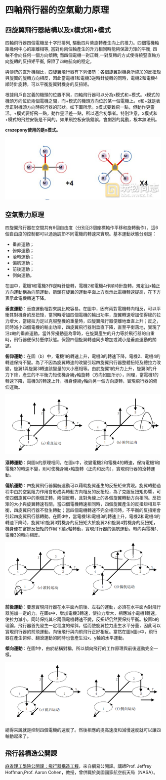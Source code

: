 
#  四軸飛行器的空氣動力原理


## 四旋翼飛行器結構以及x模式和+模式
四軸飛行器四個電機呈十字形排列, 驅動四片槳旋轉產生向上的推力。四個電機軸距幾何中心的距離相等, 當對角兩個軸產生的升力相同時能夠保證力矩的平衡, 四軸不會向任何一個方向傾轉; 而四個電機一對正轉,一對反轉的方式使得繞豎直軸方向旋轉的反扭矩平衡, 保證了四軸航向的穩定。

與傳統的直升機相比，四旋翼飛行器有下列優勢：各個旋翼對機身所施加的反扭矩與旋翼的旋轉方向相反，因此當電機1和電機3逆時針旋轉的同時，電機2和電機4順時針旋轉，可以平衡旋翼對機身的反扭矩。

根據用戶自定義的機頭的位置不同，四軸飛行器可以分為x模式和+模式。x模式的機頭方向位於兩個電機之間，而+模式的機頭方向位於某一個電機上。x和+就是表示正對機頭方向時飛行器的形狀。如下圖所示。x模式要難飛一點，但動作更靈活。+模式要好飛一點，動作靈活差一點，所以適合初學者。特別注意，x模式和+模式的飛控安裝是不同的。如果飛控板安裝錯誤，會劇烈的晃動，根本無法飛。

**crazepony使用的是x模式。**

![](/assets/img/model.jpg)

## 空氣動力原理
四旋翼飛行器在空間共有6個自由度（分別沿3個座標軸作平移和旋轉動作），這6個自由度的控制都可以通過調節不同電機的轉速來實現。基本運動狀態分別是：

* 垂直運動；
* 俯仰運動；
* 滾轉運動；
* 偏航運動；
* 前後運動；
* 側向運動。

在圖中，電機1和電機3作逆時針旋轉，電機2和電機4作順時針旋轉，規定沿x軸正方向運動稱為向前運動，箭頭在旋翼的運動平面上方表示此電機轉速提高，在下方表示此電機轉速下降。

**垂直運動**：垂直運動相對來說比較容易。在圖中，因有兩對電機轉向相反，可以平衡其對機身的反扭矩，當同時增加四個電機的輸出功率，旋翼轉速增加使得總的拉力增大，當總拉力足以克服整機的重量時，四旋翼飛行器便離地垂直上升；反之，同時減小四個電機的輸出功率，四旋翼飛行器則垂直下降，直至平衡落地，實現了沿z軸的垂直運動。當外界擾動量為零時，在旋翼產生的升力等於飛行器的自重時，飛行器便保持懸停狀態。保證四個旋翼轉速同步增加或減小是垂直運動的關鍵。

**俯仰運動**：在圖（b）中，電機1的轉速上升，電機3的轉速下降，電機2、電機4的轉速保持不變。為了不因為旋翼轉速的改變引起四旋翼飛行器整體扭矩及總拉力改變，旋翼1與旋翼3轉速該變量的大小應相等。由於旋翼1的升力上升，旋翼3的升力下降，產生的不平衡力矩使機身繞y軸旋轉（方向如圖所示），同理，當電機1的轉速下降，電機3的轉速上升，機身便繞y軸向另一個方向旋轉，實現飛行器的俯仰運動。

![](/assets/img/aerodynamic-1.png)

**滾轉運動**：與圖b的原理相同，在圖c中，改變電機2和電機4的轉速，保持電機1和電機3的轉速不變，則可使機身繞x軸旋轉（正向和反向），實現飛行器的滾轉運動。

**偏航運動**：四旋翼飛行器偏航運動可以藉助旋翼產生的反扭矩來實現。旋翼轉動過程中由於空氣阻力作用會形成與轉動方向相反的反扭矩，為了克服反扭矩影響，可使四個旋翼中的兩個正轉，兩個反轉，且對角線上的各個旋翼轉動方向相同。反扭矩的大小與旋翼轉速有關，當四個電機轉速相同時，四個旋翼產生的反扭矩相互平衡，四旋翼飛行器不發生轉動；當四個電機轉速不完全相同時，不平衡的反扭矩會引起四旋翼飛行器轉動。在圖d中，當電機1和電機3的轉速上升，電機2和電機4的轉速下降時，旋翼1和旋翼3對機身的反扭矩大於旋翼2和旋翼4對機身的反扭矩，機身便在富餘反扭矩的作用下繞z軸轉動，實現飛行器的偏航運動，轉向與電機1、電機3的轉向相反。

![](/assets/img/aerodynamic-2.png)

**前後運動**：要想實現飛行器在水平面內前後、左右的運動，必須在水平面內對飛行器施加一定的力。在圖e中，增加電機3轉速，使拉力增大，相應減小電機1轉速，使拉力減小，同時保持其它兩個電機轉速不變，反扭矩仍然要保持平衡。按圖b的理論，飛行器首先發生一定程度的傾斜，從而使旋翼拉力產生水平分量，因此可以實現飛行器的前飛運動。向後飛行與向前飛行正好相反。當然在圖b圖c中，飛行器在產生俯仰、翻滾運動的同時也會產生沿x、y軸的水平運動。

**傾向運動**：在圖f中，由於結構對稱，所以傾向飛行的工作原理與前後運動完全一樣。

![](/assets/img/aerodynamic-3.png)

總得來說就是控制四個電機的速度了。然後相應的提高速度和減慢速度就可以讓四軸動起來了。


## 飛行器構造公開課

[麻省理工學院公開課：飛行器構造工程](http://v.163.com/special/opencourse/aircraftsystem.html)，來自網易公開課。講師Prof. Jeffrey Hoffman,Prof. Aaron Cohen，教授，曾供職於美國國家航空航天局（NASA）。

